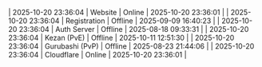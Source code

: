 | 2025-10-20 23:36:04 | Website | Online | 2025-10-20 23:36:01 |
| 2025-10-20 23:36:04 | Registration | Offline | 2025-09-09 16:40:23 |
| 2025-10-20 23:36:04 | Auth Server | Offline | 2025-08-18 09:33:31 |
| 2025-10-20 23:36:04 | Kezan (PvE) | Offline | 2025-10-11 12:51:30 |
| 2025-10-20 23:36:04 | Gurubashi (PvP) | Offline | 2025-08-23 21:44:06 |
| 2025-10-20 23:36:04 | Cloudflare | Online | 2025-10-20 23:36:01 |
